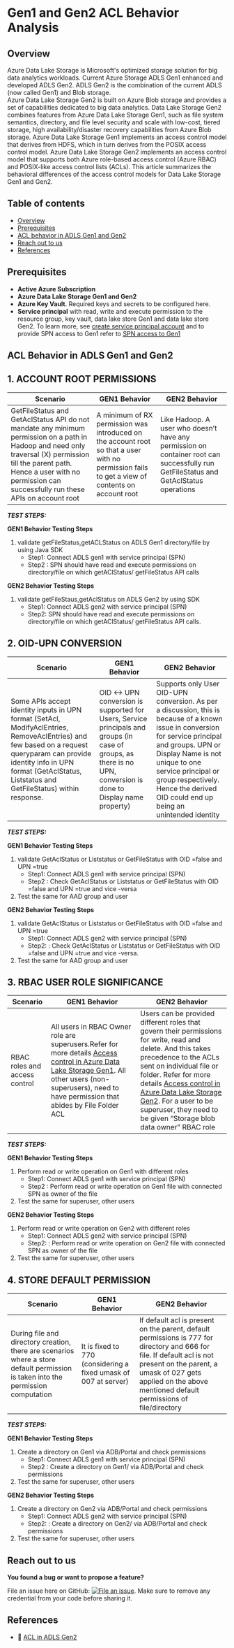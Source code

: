 Gen1 and Gen2 ACL Behavior Analysis
================================================

## Overview

Azure Data Lake Storage is Microsoft's optimized storage solution for big data analytics workloads.  Current Azure Storage ADLS Gen1 enhanced and developed ADLS Gen2. ADLS Gen2 is the combination of the current ADLS (now called Gen1) and Blob storage.  
Azure Data Lake Storage Gen2 is built on Azure Blob storage and provides a set of capabilities dedicated to big data analytics. Data Lake Storage Gen2 combines features from Azure Data Lake Storage Gen1, such as file system semantics, directory, and file level security and scale with low-cost, tiered storage, high availability/disaster recovery capabilities from Azure Blob storage. 
Azure Data Lake Storage Gen1 implements an access control model that derives from HDFS, which in turn derives from the POSIX access control model.
Azure Data Lake Storage Gen2 implements an access control model that supports both Azure role-based access control (Azure RBAC) and POSIX-like access control lists (ACLs).
This article summarizes the behavioral differences of the access control models for Data Lake Storage Gen1 and Gen2.

 ## Table of contents

   
 <!--ts-->
   * [Overview](#overview)
   * [Prerequisites](#prerequisites)
   * [ACL behavior in ADLS Gen1 and Gen2 ](#ACL-Behavior-in-ADLS-Gen1-and-Gen2 )
   * [Reach out to us](#reach-out-to-us)
   * [References](#references)
<!--te-->
 
## Prerequisites 

   * **Active Azure Subscription**
   * **Azure Data Lake Storage Gen1 and Gen2**
   * **Azure Key Vault**. Required keys and secrets to be configured here.
   * **Service principal** with read, write and execute permission to the resource group, key vault, data lake store Gen1 and data lake store Gen2. 
To learn more, see [create service principal account](https://docs.microsoft.com/en-us/azure/active-directory/develop/howto-create-service-principal-portal) and to provide SPN access to Gen1 refer to [SPN access to Gen1](https://docs.microsoft.com/en-us/azure/data-lake-store/data-lake-store-service-to-service-authenticate-using-active-directory)
   
## ACL Behavior in ADLS Gen1 and Gen2 
## 1.	ACCOUNT ROOT PERMISSIONS ##

Scenario  | GEN1 Behavior | GEN2 Behavior |
------------- | ------------- | --------- |
GetFileStatus and GetAclStatus API do not mandate any minimum permission on a path in Hadoop and need only traversal (X) permission till the parent path. Hence a user with no permission can successfully run these APIs on account root | A minimum of RX permission was introduced on the account root so that a user with no permission fails to get a view of contents on account root | Like Hadoop. A user who doesn’t have any permission on container root can successfully run GetFileStatus and GetAclStatus operations |

***TEST STEPS:***

**GEN1 Behavior Testing Steps**
1.	validate getFileStatus,getACLStatus on ADLS Gen1 directory/file by using Java SDK
    *	Step1: Connect ADLS gen1 with service principal (SPN)
    *	Step2 : SPN should have read and execute permissions on directory/file on which getAClStatus/ getFileStatus API calls
    
**GEN2 Behavior Testing Steps**

1.  validate getFileStaus,getAclStatus on  ADLS Gen2 by using SDK
     *	Step1: Connect ADLS gen2 with service principal (SPN)
     *	Step2: SPN should have read and execute permissions on directory/file on which getAClStatus/ getFileStatus API calls. 

## 2.	OID-UPN CONVERSION  ##
Scenario  | GEN1 Behavior | GEN2 Behavior |
------------- | ------------- |-----------|
Some APIs accept identity inputs in UPN format (SetAcl, ModifyAclEntries, RemoveAclEntries) and few based on a request queryparam can provide identity info in UPN format (GetAclStatus, Liststatus and GetFileStatus) within response. | OID <-> UPN conversion is supported for Users, Service principals and groups (in case of groups, as there is no UPN, conversion is done to Display name property) | Supports only User OID-UPN conversion. As per a discussion, this is because of a known issue in conversion for service principal and groups.  UPN or Display Name is not unique to one service principal or group respectively. Hence the derived OID could end up being an unintended identity |

***TEST STEPS:***

**GEN1 Behavior Testing Steps**
1.	validate GetAclStatus or Liststatus or GetFileStatus with OID =false and UPN =true 
    *	Step1: Connect ADLS gen1 with service principal (SPN)
    *	Step2 : Check GetAclStatus or Liststatus or GetFileStatus with OID =false and UPN =true and vice -versa
2. Test the same for AAD group and user
    
**GEN2 Behavior Testing Steps**
1. validate GetAclStatus or Liststatus or GetFileStatus with OID =false and UPN =true 
     *	Step1: Connect ADLS gen2 with service principal (SPN)
     *	Step2: : Check GetAclStatus or Liststatus or GetFileStatus with OID =false and UPN =true and vice -versa. 
2. Test the same for AAD group and user



## 3. RBAC USER ROLE SIGNIFICANCE  ##

Scenario  | GEN1 Behavior | GEN2 Behavior |
------------- | ------------- |-----------|
RBAC roles and access control | All users in RBAC Owner role are superusers.Refer for more details [Access control in Azure Data Lake Storage Gen1](https://docs.microsoft.com/en-us/azure/data-lake-store/data-lake-store-access-control). All other users (non-superusers), need to have permission that abides by File Folder ACL | Users can be provided different roles that govern their permissions for write, read and delete. And this takes precedence to the ACLs sent on individual file or folder. Refer for more details [Access control in Azure Data Lake Storage Gen2](https://docs.microsoft.com/en-us/azure/storage/blobs/data-lake-storage-access-control). For a user to be superuser, they need to be given “Storage blob data owner” RBAC role |

***TEST STEPS:***

**GEN1 Behavior Testing Steps**
1.	Perform read or write operation on Gen1 with different roles 
    *	Step1: Connect ADLS gen1 with service principal (SPN)
    *	Step2 : Perform read or write operation on Gen1 file  with connected SPN as owner  of  the file
2. Test the same for superuser, other users
    
**GEN2 Behavior Testing Steps**
1. Perform read or write operation on Gen2 with different roles
     *	Step1: Connect ADLS gen2 with service principal (SPN)
     *	Step2: : Perform read or write operation on Gen2 file with connected SPN as owner of  the file
2. Test the same for superuser, other users

## 4.	STORE DEFAULT PERMISSION ##

Scenario  | GEN1 Behavior | GEN2 Behavior |
------------- | ------------- |-----------|
During file and directory creation, there are scenarios where a store default permission is taken into the permission computation | It is fixed to 770 (considering a fixed umask of 007 at server) | If default acl is present on the parent, default permissions is 777 for directory and 666 for file. If default acl is not present on the parent, a umask of 027  gets applied on the above mentioned default permissions of file/directory | 

***TEST STEPS:***

**GEN1 Behavior Testing Steps**
1.	Create a directory on Gen1 via ADB/Portal and check permissions 
    *	Step1: Connect ADLS gen1 with service principal (SPN)
    *	Step2 : Create a directory on Gen1/ via ADB/Portal and check permissions
2. Test the same for superuser, other users
    
**GEN2 Behavior Testing Steps**
1. Create a directory on Gen2 via ADB/Portal and check permissions
     *	Step1: Connect ADLS gen2 with service principal (SPN)
     *	Step2: : Create a directory on Gen2/ via ADB/Portal and check permissions
2. Test the same for superuser, other users



## Reach out to us

**You found a bug or want to propose a feature?**

File an issue here on GitHub: [![File an issue](https://img.shields.io/badge/-Create%20Issue-6cc644.svg?logo=github&maxAge=31557600)](https://github.com/rukmani-msft/adlsgen1togen2migrationsamples/issues/new).
Make sure to remove any credential from your code before sharing it.

## References

* :link: [ACL in ADLS Gen2](https://docs.microsoft.com/en-us/azure/storage/blobs/data-lake-storage-access-control)
